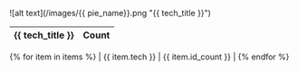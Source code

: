 ![alt text](/images/{{ pie_name}}.png "{{ tech_title }}")

|  {{ tech_title }} | Count |
| ------------ | ------------- |
{% for item in items %}
| {{ item.tech }} | {{ item.id_count }} |
{% endfor %}

